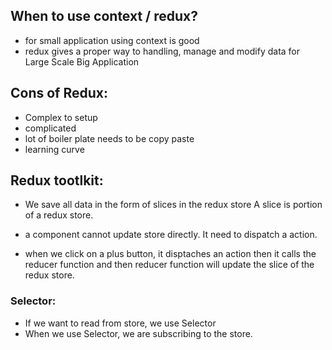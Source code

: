 ## When to use context / redux?
- for small application using context is good
- redux gives a proper way to handling, manage and modify data for Large Scale Big Application

## Cons of Redux:
- Complex to setup
- complicated
- lot of boiler plate needs to be copy paste
- learning curve

## Redux tootlkit:

- We save all data in the form of slices in the redux store
  A slice is portion of a redux store.

- a component cannot update store directly. It need to dispatch a action.

- when we click on a plus button, it disptaches an action then it calls the reducer function and then reducer function will update the slice of the redux store.

### Selector:
- If we want to read from store, we use Selector
- When we use Selector, we are subscribing to the store.

